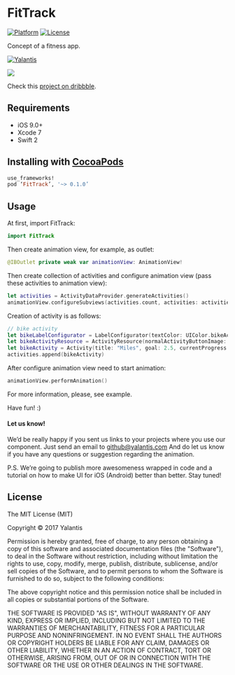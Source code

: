 # FitTrack
[![Platform](http://img.shields.io/badge/platform-iOS-blue.svg?style=flat)](http://cocoapods.org/?q=YALSideMenu) [![License](http://img.shields.io/badge/license-MIT-green.svg?style=flat)]()

Concept of a fitness app.

[![Yalantis](https://raw.githubusercontent.com/Yalantis/PullToRefresh/develop/PullToRefreshDemo/Resources/badge_dark.png)](https://yalantis.com/?utm_source=github)

<img src="https://d13yacurqjgara.cloudfront.net/users/226733/screenshots/2337201/open-uri20151106-3-2y7q4w" />

Check this <a href="https://dribbble.com/shots/2337201-Fitness-App-Prototype">project on dribbble</a>.

## Requirements
- iOS 9.0+
- Xcode 7
- Swift 2

## Installing with [CocoaPods](https://cocoapods.org)

```ruby
use_frameworks!
pod ‘FitTrack’, '~> 0.1.0’
```

## Usage

At first, import FitTrack:
```swift
import FitTrack
```

Then create animation view, for example, as outlet:
```swift
@IBOutlet private weak var animationView: AnimationView!
```

Then create collection of activities and configure animation view (pass these activities to animation view):
```swift
let activities = ActivityDataProvider.generateActivities()
animationView.configureSubviews(activities.count, activities: activities)
```

Сreation of activity is as follows:
```swift
// bike activity
let bikeLabelConfigurator = LabelConfigurator(textColor: UIColor.bikeActivityColor(), titleFontName: "SFUIText-Light", titleFontSize: 24, currentProgressFontName: "SFUIText-Bold", currentProgressFontSize: 48, goalFontName: "SFUIText-Light", goalLabelFontSize: 14)
let bikeActivityResource = ActivityResource(normalActivityButtonImage: UIImage(named: "bike_normal")!, selectedActivityButtonImage: UIImage(named: "bike_active")!, gradientImage: UIImage(named: "grad_green")!, labelConfigurator: bikeLabelConfigurator)
let bikeActivity = Activity(title: "Miles", goal: 2.5, currentProgress: 2, activityResource: bikeActivityResource)
activities.append(bikeActivity)
```

After configure animation view need to start animation:
```swift
animationView.performAnimation()
```

For more information, please, see example.

Have fun! :)

#### Let us know!

We’d be really happy if you sent us links to your projects where you use our component. Just send an email to github@yalantis.com And do let us know if you have any questions or suggestion regarding the animation. 

P.S. We’re going to publish more awesomeness wrapped in code and a tutorial on how to make UI for iOS (Android) better than better. Stay tuned!

## License

The MIT License (MIT)

Copyright © 2017 Yalantis

Permission is hereby granted, free of charge, to any person obtaining a copy
of this software and associated documentation files (the "Software"), to deal
in the Software without restriction, including without limitation the rights
to use, copy, modify, merge, publish, distribute, sublicense, and/or sell
copies of the Software, and to permit persons to whom the Software is
furnished to do so, subject to the following conditions:

The above copyright notice and this permission notice shall be included in
all copies or substantial portions of the Software.

THE SOFTWARE IS PROVIDED "AS IS", WITHOUT WARRANTY OF ANY KIND, EXPRESS OR
IMPLIED, INCLUDING BUT NOT LIMITED TO THE WARRANTIES OF MERCHANTABILITY,
FITNESS FOR A PARTICULAR PURPOSE AND NONINFRINGEMENT. IN NO EVENT SHALL THE
AUTHORS OR COPYRIGHT HOLDERS BE LIABLE FOR ANY CLAIM, DAMAGES OR OTHER
LIABILITY, WHETHER IN AN ACTION OF CONTRACT, TORT OR OTHERWISE, ARISING FROM,
OUT OF OR IN CONNECTION WITH THE SOFTWARE OR THE USE OR OTHER DEALINGS IN
THE SOFTWARE.

